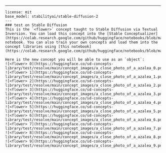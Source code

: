 ---
    license: mit
    base_model: stabilityai/stable-diffusion-2
    ---
    ### test on Stable Diffusion
    This is the `<flower>` concept taught to Stable Diffusion via Textual Inversion. You can load this concept into the [Stable Conceptualizer](https://colab.research.google.com/github/huggingface/notebooks/blob/main/diffusers/stable_conceptualizer_inference.ipynb) notebook. You can also train your own concepts and load them into the concept libraries using [this notebook](https://colab.research.google.com/github/huggingface/notebooks/blob/main/diffusers/sd_textual_inversion_training.ipynb).

    Here is the new concept you will be able to use as an `object`:
    ![<flower> 0](https://huggingface.co/sd-concepts-library/test/resolve/main/concept_images/a_close_photo_of_a_azalea_0.png)
    ![<flower> 1](https://huggingface.co/sd-concepts-library/test/resolve/main/concept_images/a_close_photo_of_a_azalea_1.png)
    ![<flower> 2](https://huggingface.co/sd-concepts-library/test/resolve/main/concept_images/a_close_photo_of_a_azalea_2.png)
    ![<flower> 3](https://huggingface.co/sd-concepts-library/test/resolve/main/concept_images/a_close_photo_of_a_azalea_3.png)
    ![<flower> 4](https://huggingface.co/sd-concepts-library/test/resolve/main/concept_images/a_close_photo_of_a_azalea_4.png)
    ![<flower> 5](https://huggingface.co/sd-concepts-library/test/resolve/main/concept_images/a_close_photo_of_a_azalea_5.png)
    ![<flower> 6](https://huggingface.co/sd-concepts-library/test/resolve/main/concept_images/a_close_photo_of_a_azalea_6.png)
    ![<flower> 7](https://huggingface.co/sd-concepts-library/test/resolve/main/concept_images/a_close_photo_of_a_azalea_7.png)
    ![<flower> 8](https://huggingface.co/sd-concepts-library/test/resolve/main/concept_images/a_close_photo_of_a_azalea_8.png)
    ![<flower> 9](https://huggingface.co/sd-concepts-library/test/resolve/main/concept_images/a_close_photo_of_a_azalea_9.png)
    
    